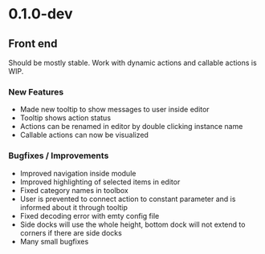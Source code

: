 0.1.0-dev
=======
Front end
--------
Should be mostly stable. Work with dynamic actions and callable actions is WIP.
### New Features
- Made new tooltip to show messages to user inside editor
- Tooltip shows action status
- Actions can be renamed in editor by double clicking instance name
- Callable actions can now be visualized

### Bugfixes / Improvements
- Improved navigation inside module
- Improved highlighting of selected items in editor
- Fixed category names in toolbox
- User is prevented to connect action to constant parameter and is informed about it through tooltip
- Fixed decoding error with emty config file
- Side docks will use the whole height, bottom dock will not extend to corners if there are side docks
- Many small bugfixes